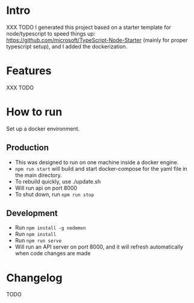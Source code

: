 # Intro

XXX TODO
I generated this project based on a starter template for node/typescript to speed things up: https://github.com/microsoft/TypeScript-Node-Starter (mainly for proper typescript setup), and I added the dockerization.
# Features

XXX TODO

# How to run

Set up a docker environment.

## Production

* This was designed to run on one machine inside a docker engine.
* ```npm run start``` will build and start docker-compose for the yaml file in the main directory.
* To rebuild quickly, use ./update.sh
* Will run api on port 8000
* To shut down, run ```npm run stop```

## Development

* Run ```npm install -g nodemon```
* Run ```npm install```
* Run ```npm run serve```
* Will run an API server on port 8000, and it will refresh automatically when code changes are made

# Changelog

TODO




